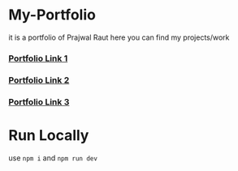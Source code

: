 # My-Portfolio
it is a portfolio of Prajwal Raut
here you can find my projects/work


### [Portfolio Link 1](https://portfolio-git-main-rautprajwal546-gmailcom.vercel.app)
### [Portfolio Link 2](https://portfolio-rautprajwal546-gmailcom.vercel.app)
### [Portfolio Link 3](https://portfolio-prajwal-raut.vercel.app)


# Run Locally
use `npm i` and `npm run dev`
